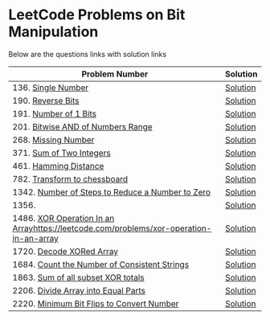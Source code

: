 # LeetCode Problems on Bit Manipulation
Below are the questions links with solution links


|Problem Number|Solution|
|--------------|--------|
|136. [Single Number](https://leetcode.com/problems/single-number)|[Solution](https://github.com/HarshOza36/LeetCode_Problems/blob/main/Bit%20Manipulation/P136%20-%20singleNumber.py)|
|190. [Reverse Bits](https://leetcode.com/problems/reverse-bits/)|[Solution](https://github.com/HarshOza36/LeetCode_Problems/blob/main/Bit%20Manipulation/P190%20-%20reverseBits.py)|
|191. [Number of 1 Bits](https://leetcode.com/problems/number-of-1-bits)|[Solution]([https://leetcode.com/problems/number-of-1-bits](https://github.com/HarshOza36/LeetCode_Problems/blob/main/Bit%20Manipulation/P191%20-%20numberOf1Bits.py))|
|201. [Bitwise AND of Numbers Range](https://leetcode.com/problems/bitwise-and-of-numbers-range/)|[Solution](https://github.com/HarshOza36/LeetCode_Problems/blob/main/Bit%20Manipulation/P201%20-%20bitwiseANDofNumbersRange.py)|
|268. [Missing Number](https://leetcode.com/problems/missing-number/)|[Solution](https://github.com/HarshOza36/LeetCode_Problems/blob/main/Bit%20Manipulation/P268%20-%20missingNumber.py)|
|371. [Sum of Two Integers](https://leetcode.com/problems/sum-of-two-integers/)|[Solution](https://github.com/HarshOza36/LeetCode_Problems/blob/main/Bit%20Manipulation/P371%20-%20sumOfTwoIntegers.py)|
|461. [Hamming Distance](https://leetcode.com/problems/hamming-distance)|[Solution](https://github.com/HarshOza36/LeetCode_Problems/blob/main/Bit%20Manipulation/P461%20-%20hammingDistance.py)|
|782. [Transform to chessboard](https://leetcode.com/problems/transform-to-chessboard/)|[Solution](https://github.com/HarshOza36/LeetCode_Problems/blob/main/Bit%20Manipulation/P782%20-%20transformToChessBoard.py)|
|1342. [Number of Steps to Reduce a Number to Zero](https://leetcode.com/problems/number-of-steps-to-reduce-a-number-to-zero/)|[Solution](https://github.com/HarshOza36/LeetCode_Problems/blob/main/Bit%20Manipulation/P1342%20-%20numberOfStepsToReduceANumberToZero.py)|
|1356. []()|[Solution]()|
|1486. [XOR Operation In an Array]()https://leetcode.com/problems/xor-operation-in-an-array|[Solution](https://github.com/HarshOza36/LeetCode_Problems/blob/main/Bit%20Manipulation/P1486%20-%20XORoperationInAnArray.py)|
|1720. [Decode XORed Array](https://leetcode.com/problems/decode-xored-array)|[Solution](https://github.com/HarshOza36/LeetCode_Problems/blob/main/Bit%20Manipulation/P1720%20-%20decodeXORedArray.py)|
|1684. [Count the Number of Consistent Strings](https://leetcode.com/problems/count-the-number-of-consistent-strings)|[Solution](https://github.com/HarshOza36/LeetCode_Problems/blob/main/Bit%20Manipulation/P1684%20-%20countTheNumberOfConsistentString.py)|
|1863. [Sum of all subset XOR totals](https://leetcode.com/problems/sum-of-all-subset-xor-totals)|[Solution](https://github.com/HarshOza36/LeetCode_Problems/blob/main/Bit%20Manipulation/P1863%20-%20sumOfAllSubsetXORTotals.py)|
|2206. [Divide Array into Equal Parts](https://leetcode.com/problems/divide-array-into-equal-pairs)|[Solution](https://github.com/HarshOza36/LeetCode_Problems/blob/main/Bit%20Manipulation/P2206%20-%20divideArrayIntoEqualParts.py)|
|2220. [Minimum Bit Flips to Convert Number](https://leetcode.com/problems/minimum-bit-flips-to-convert-number)|[Solution](https://github.com/HarshOza36/LeetCode_Problems/blob/main/Bit%20Manipulation/P2220%20-%20minimumBitFlipsToConvertNumber.py)|
